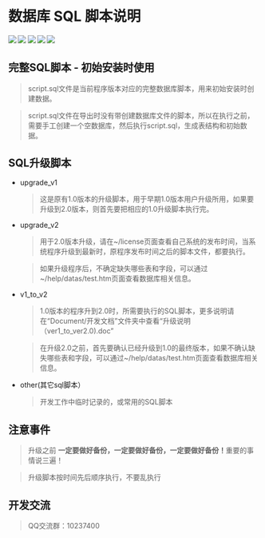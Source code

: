 ﻿# 数据库 SQL 脚本说明
##### [![](https://img.shields.io/badge/-%E5%AE%98%E6%96%B9%E7%BD%91%E7%AB%99-blue)](http://www.weishakeji.net) [![](https://img.shields.io/badge/help-%E5%9C%A8%E7%BA%BF%E5%B8%AE%E5%8A%A9-orange)](http://www.weisha100.net/) [![](https://img.shields.io/badge/upgrade-%E5%8D%87%E7%BA%A7%E6%97%A5%E5%BF%97-green)](http://www.weishakeji.net/download.html)  [![](https://img.shields.io/badge/QQ%E7%BE%A4-10237400-brightgreen)](https://qm.qq.com/cgi-bin/qm/qr?k=lL7qjJPXlfMnxo4cOd2xr-OMe-_4u8hW&jump_from=webapi&authKey=4vWIzSa9ceJ0Cn6/cDKp08SuOxv4xfGDfMn1ZI//1XG+p5nzeqW9v/PUVdI9gEh+)  [![](https://img.shields.io/badge/%E7%94%B5%E8%AF%9D-400%206015%20615-lightgrey)]()

## 完整SQL脚本 - 初始安装时使用
> script.sql文件是当前程序版本对应的完整数据库脚本，用来初始安装时创建数据。

> script.sql文件在导出时没有带创建数据库文件的脚本，所以在执行之前，需要手工创建一个空数据库，然后执行script.sql，生成表结构和初始数据。

## SQL升级脚本
* upgrade_v1
   > 这是原有1.0版本的升级脚本，用于早期1.0版本用户升级所用，如果要升级到2.0版本，则首先要把相应的1.0升级脚本执行完。  

* upgrade_v2
   > 用于2.0版本升级，请在~/license页面查看自己系统的发布时间，当系统程序升级到最新时，原程序发布时间之后的脚本文件，都要执行。

   > 如果升级程序后，不确定缺失哪些表和字段，可以通过~/help/datas/test.htm页面查看数据库相关信息。

* v1_to_v2
   > 1.0版本的程序升到2.0时，所需要执行的SQL脚本，更多说明请在“Document/开发文档”文件夹中查看“升级说明（ver1_to_ver2.0).doc”

   > 在升级2.0之前，首先要确认已经升级到1.0的最终版本，如果不确认缺失哪些表和字段，可以通过~/help/datas/test.htm页面查看数据库相关信息。
   
* other(其它sql脚本）
   > 开发工作中临时记录的，或常用的SQL脚本

## 注意事件
   > 升级之前 <strong>一定要做好备份，一定要做好备份，一定要做好备份！</strong>重要的事情说三遍！

   > 升级脚本按时间先后顺序执行，不要乱执行

## 开发交流
>QQ交流群：10237400
